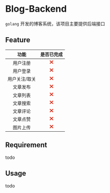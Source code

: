 # Blog-Backend

`golang` 开发的博客系统，该项目主要提供后端接口

## Feature

|功能|是否已完成|
|:---:|:---:|
|用户注册|![](public/assets/img/false.png)|
|用户登录|![](public/assets/img/false.png)|
|用户关注/取关|![](public/assets/img/false.png)|
|文章发布|![](public/assets/img/false.png)|
|文章列表|![](public/assets/img/false.png)|
|文章搜索|![](public/assets/img/false.png)|
|文章评论|![](public/assets/img/false.png)|
|文章点赞|![](public/assets/img/false.png)|
|图片上传|![](public/assets/img/false.png)|

## Requirement

todo

## Usage

todo

